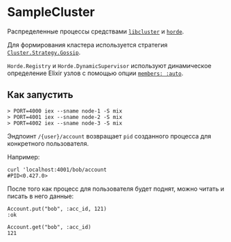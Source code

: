 # SampleCluster

Распределенные процессы средствами [`libcluster`](https://hexdocs.pm/libcluster) и [`horde`](https://hexdocs.pm/horde).

Для формирования кластера используется стратегия [`Cluster.Strategy.Gossip`](https://hexdocs.pm/libcluster/Cluster.Strategy.Gossip.html#content).

`Horde.Registry` и `Horde.DynamicSupervisor` используют динамическое определение Elixir узлов с помощью опции [`members: :auto`](https://hexdocs.pm/horde/libcluster.html#automatic-cluster-membership).

## Как запустить

```
> PORT=4000 iex --sname node-1 -S mix
> PORT=4001 iex --sname node-2 -S mix
> PORT=4002 iex --sname node-3 -S mix
```

Эндпоинт `/{user}/account` возвращает `pid` созданного процесса для конкретного пользователя.

Например:

```
curl 'localhost:4001/bob/account
#PID<0.427.0>
```

После того как процесс для пользователя будет поднят, можно читать и писать в него данные:

```
Account.put("bob", :acc_id, 121)
:ok

Account.get("bob", :acc_id)
121
```
